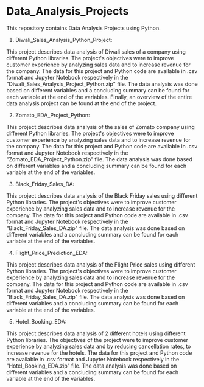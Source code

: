 # Data_Analysis_Projects

This repository contains Data Analysis Projects using Python.

1) Diwali_Sales_Analysis_Python_Project: 

This project describes data analysis of Diwali sales of a company using different Python libraries. 
The project's objectives were to improve customer experience by analyzing sales data and to increase revenue for the company. The data for this project and Python code are available in .csv format and Jupyter Notebook respectively in the "Diwali_Sales_Analysis_Project_Python.zip" file. The data analysis was done based on different variables and a concluding summary can be found for each variable at the end of the variables. Finally, an overview of the entire data analysis project can be found at the end of the project.

2) Zomato_EDA_Project_Python: 

This project describes data analysis of the sales of Zomato company using different Python libraries. 
The project's objectives were to improve customer experience by analyzing sales data and to increase revenue for the company. 
The data for this project and Python code are available in .csv format and Jupyter Notebook respectively in the "Zomato_EDA_Project_Python.zip" file. 
The data analysis was done based on different variables and a concluding summary can be found for each variable at the end of the variables. 

3) Black_Friday_Sales_DA: 

This project describes data analysis of the Black Friday sales using different Python libraries. 
The project's objectives were to improve customer experience by analyzing sales data and to increase revenue for the company. 
The data for this project and Python code are available in .csv format and Jupyter Notebook respectively in the "Black_Friday_Sales_DA.zip" file. 
The data analysis was done based on different variables and a concluding summary can be found for each variable at the end of the variables. 

4) Flight_Price_Prediction_EDA: 

This project describes data analysis of the Flight Price sales using different Python libraries. 
The project's objectives were to improve customer experience by analyzing sales data and to increase revenue for the company. 
The data for this project and Python code are available in .csv format and Jupyter Notebook respectively in the "Black_Friday_Sales_DA.zip" file. 
The data analysis was done based on different variables and a concluding summary can be found for each variable at the end of the variables. 

5) Hotel_Booking_EDA: 

This project describes data analysis of 2 different hotels using different Python libraries. 
The objectives of the project were to improve customer experience by analyzing sales data and by reducing cancellation rates, to increase revenue for the hotels. 
The data for this project and Python code are available in .csv format and Jupyter Notebook respectively in the "Hotel_Booking_EDA.zip" file. 
The data analysis was done based on different variables and a concluding summary can be found for each variable at the end of the variables. 

